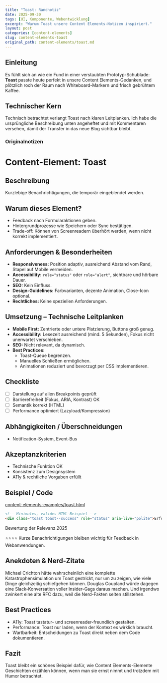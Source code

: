 ```yaml
---
title: "Toast: Randnotiz"
date: 2025-09-30
tags: [UI, Komponente, Webentwicklung]
excerpt: "Warum Toast unsere Content Elements-Notizen inspiriert."
layout: post
categories: [content-elements]
slug: content-elements-toast
original_path: content-elements/toast.md
---
```


## Einleitung
Es fühlt sich an wie ein Fund in einer verstaubten Prototyp-Schublade: **Toast** passte heute perfekt in unsere Content Elements-Gedanken, und plötzlich roch der Raum nach Whiteboard-Markern und frisch gebrühtem Kaffee.

## Technischer Kern
Technisch betrachtet verlangt Toast nach klaren Leitplanken. Ich habe die ursprüngliche Beschreibung unten angeheftet und mit Kommentaren versehen, damit der Transfer in das neue Blog sichtbar bleibt.

### Originalnotizen
# Content-Element: Toast

## Beschreibung
Kurzlebige Benachrichtigungen, die temporär eingeblendet werden.

## Warum dieses Element?
- Feedback nach Formularaktionen geben.
- Hintergrundprozesse wie Speichern oder Sync bestätigen.
- Trade-off: Können von Screenreadern überhört werden, wenn nicht korrekt implementiert.

## Anforderungen & Besonderheiten
- **Responsiveness:** Position adaptiv, ausreichend Abstand vom Rand, Stapel auf Mobile vermeiden.
- **Accessibility:** `role="status"` oder `role="alert"`, sichtbare und hörbare Dauer.
- **SEO:** Kein Einfluss.
- **Design-Guidelines:** Farbvarianten, dezente Animation, Close-Icon optional.
- **Rechtliches:** Keine speziellen Anforderungen.

## Umsetzung – Technische Leitplanken
- **Mobile First:** Zentrierte oder untere Platzierung, Buttons groß genug.
- **Accessibility:** Lesezeit ausreichend (mind. 5 Sekunden), Fokus nicht unerwartet verschieben.
- **SEO:** Nicht relevant, da dynamisch.
- **Best Practices:**
  - Toast-Queue begrenzen.
  - Manuelles Schließen ermöglichen.
  - Animationen reduziert und bevorzugt per CSS implementieren.

## Checkliste
- [ ] Darstellung auf allen Breakpoints geprüft
- [ ] Barrierefreiheit (Fokus, ARIA, Kontrast) OK
- [ ] Semantik korrekt (HTML)
- [ ] Performance optimiert (Lazyload/Kompression)

## Abhängigkeiten / Überschneidungen
- Notification-System, Event-Bus

## Akzeptanzkriterien
- Technische Funktion OK
- Konsistenz zum Designsystem
- A11y & rechtliche Vorgaben erfüllt

## Beispiel / Code
[content-elements-examples/toast.html](../content-elements-examples/toast.html)

```html
<!-- Minimales, valides HTML-Beispiel -->
<div class="toast toast--success" role="status" aria-live="polite">Erfolg gespeichert.</div>
```

Bewertung der Relevanz 2025

⭐⭐⭐⭐ Kurze Benachrichtigungen bleiben wichtig für Feedback in Webanwendungen.

## Anekdoten & Nerd-Zitate
Michael Crichton hätte wahrscheinlich eine komplette Katastrophensimulation um Toast gestrickt, nur um zu zeigen, wie viele Dinge gleichzeitig schiefgehen können. Douglas Coupland würde dagegen eine Slack-Konversation voller Insider-Gags daraus machen. Und irgendwo zwinkert eine alte RFC dazu, weil die Nerd-Fakten selten stillstehen.

## Best Practices
- A11y: Toast tastatur- und screenreader-freundlich gestalten.
- Performance: Toast nur laden, wenn der Kontext es wirklich braucht.
- Wartbarkeit: Entscheidungen zu Toast direkt neben dem Code dokumentieren.

## Fazit
Toast bleibt ein schönes Beispiel dafür, wie Content Elements-Elemente Geschichten erzählen können, wenn man sie ernst nimmt und trotzdem mit Humor betrachtet.
